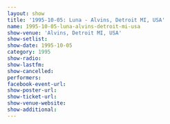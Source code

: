 ```yaml
---
layout: show
title: '1995-10-05: Luna - Alvins, Detroit MI, USA'
name: 1995-10-05-luna-alvins-detroit-mi-usa
show-venue: 'Alvins, Detroit MI, USA'
show-setlist: 
show-date: 1995-10-05
category: 1995
show-radio: 
show-lastfm: 
show-cancelled: 
performers: 
facebook-event-url: 
show-poster-url: 
show-ticket-url: 
show-venue-website: 
show-additional: 
---
```


